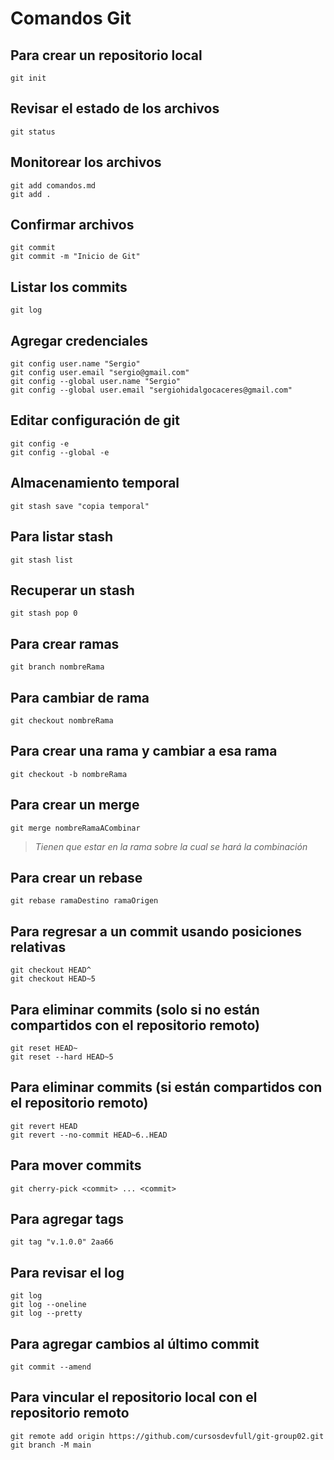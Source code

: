 # Comandos Git

## Para crear un repositorio local

```
git init
```

## Revisar el estado de los archivos

```
git status
```

## Monitorear los archivos

```
git add comandos.md
git add .
```

## Confirmar archivos

```
git commit
git commit -m "Inicio de Git"
```

## Listar los commits

```
git log
```

## Agregar credenciales

```
git config user.name "Sergio"
git config user.email "sergio@gmail.com"
git config --global user.name "Sergio"
git config --global user.email "sergiohidalgocaceres@gmail.com"
```

## Editar configuración de git

```
git config -e
git config --global -e
```

## Almacenamiento temporal

```
git stash save "copia temporal"
```

## Para listar stash

```
git stash list
```

## Recuperar un stash

```
git stash pop 0
```

## Para crear ramas

```
git branch nombreRama
```

## Para cambiar de rama

```
git checkout nombreRama
```

## Para crear una rama y cambiar a esa rama

```
git checkout -b nombreRama
```

## Para crear un merge

```
git merge nombreRamaACombinar
```

> _Tienen que estar en la rama sobre la cual se hará la combinación_

## Para crear un rebase

```
git rebase ramaDestino ramaOrigen
```

## Para regresar a un commit usando posiciones relativas

```
git checkout HEAD^
git checkout HEAD~5
```

## Para eliminar commits (solo si no están compartidos con el repositorio remoto)

```
git reset HEAD~
git reset --hard HEAD~5
```

## Para eliminar commits (si están compartidos con el repositorio remoto)

```
git revert HEAD
git revert --no-commit HEAD~6..HEAD
```

## Para mover commits

```
git cherry-pick <commit> ... <commit>
```

## Para agregar tags

```
git tag "v.1.0.0" 2aa66
```

## Para revisar el log

```
git log
git log --oneline
git log --pretty
```

## Para agregar cambios al último commit

```
git commit --amend
```

## Para vincular el repositorio local con el repositorio remoto

```
git remote add origin https://github.com/cursosdevfull/git-group02.git
git branch -M main
```
